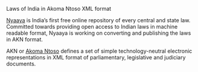 
Laws of India in Akoma Ntoso XML format

[Nyaaya](http://nyaaya.in) is India’s first free online repository of every central and state law. Committed towards providing open access to Indian laws in machine readable format, Nyaaya is working on converting and publishing the laws in AKN format. 

AKN or [Akoma Ntoso](http://www.akomantoso.org/) defines a set of simple technology-neutral electronic representations in XML format of parliamentary, legislative and judiciary documents.

